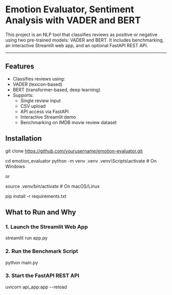 # Emotion Evaluator, Sentiment Analysis with VADER and BERT

This project is an NLP tool that classifies reviews as positive or negative using two pre-trained models: VADER and BERT. It includes benchmarking, an interactive Streamlit web app, and an optional FastAPI REST API.

---

##  Features

  - Classifies reviews using:
  - VADER (lexicon-based)
  - BERT (transformer-based, deep learning)
- Supports:
  - Single review input
  - CSV upload
  - API access via FastAPI
  -  Interactive Streamlit demo
  -  Benchmarking on IMDB movie review dataset


## Installation


git clone https://github.com/yourusername/emotion-evaluator.git  

cd emotion_evaluator
python -m venv .venv
.venv\Scripts\activate # On Windows  

 or 

source .venv/bin/activate   # On macOS/Linux  

pip install -r requirements.txt

##  What to Run and Why

### 1. **Launch the Streamlit Web App**
streamlit run app.py

### 2.  **Run the Benchmark Script**
python main.py

### 3.  **Start the FastAPI REST API**
uvicorn api_app:app --reload




